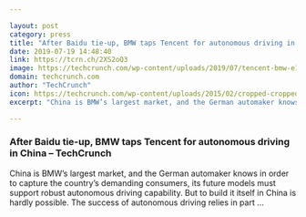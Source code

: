 ```yaml
---

layout: post
category: press
title: "After Baidu tie-up, BMW taps Tencent for autonomous driving in China"
date: 2019-07-19 14:48:40
link: https://tcrn.ch/2XS2oQ3
image: https://techcrunch.com/wp-content/uploads/2019/07/tencent-bmw-e1563543399273.png?w=749
domain: techcrunch.com
author: "TechCrunch"
icon: https://techcrunch.com/wp-content/uploads/2015/02/cropped-cropped-favicon-gradient.png?w=180
excerpt: "China is BMW’s largest market, and the German automaker knows in order to capture the country’s demanding consumers, its future models must support robust autonomous driving capability. But to build it itself in China is hardly possible. The success of autonomous driving relies in part …"

---
```


### After Baidu tie-up, BMW taps Tencent for autonomous driving in China – TechCrunch

China is BMW’s largest market, and the German automaker knows in order to capture the country’s demanding consumers, its future models must support robust autonomous driving capability. But to build it itself in China is hardly possible. The success of autonomous driving relies in part …